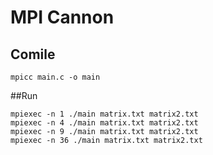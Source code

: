 # MPI Cannon

## Comile
```
mpicc main.c -o main
```

##Run
```
mpiexec -n 1 ./main matrix.txt matrix2.txt
mpiexec -n 4 ./main matrix.txt matrix2.txt
mpiexec -n 9 ./main matrix.txt matrix2.txt
mpiexec -n 36 ./main matrix.txt matrix2.txt
```

